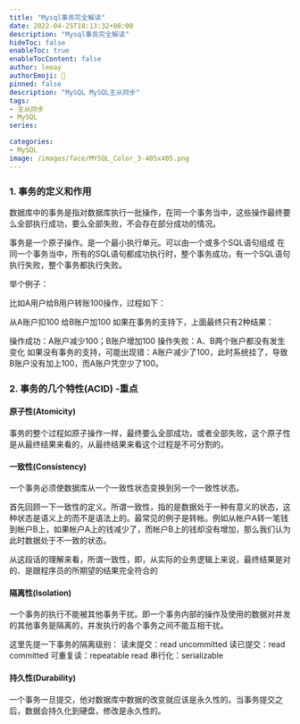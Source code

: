 ```yaml
---
title: "Mysql事务完全解读"
date: 2022-04-25T18:13:32+08:00
description: "Mysql事务完全解读"
hideToc: false
enableToc: true
enableTocContent: false
author: leoay
authorEmoji: 🎅
pinned: false
description: "MySQL MySQL主从同步"
tags:
- 主从同步
- MySQL
series:

categories:
- MySQL
image: /images/face/MYSQL_Color_3-405x405.png
---
```


### 1. 事务的定义和作用

数据库中的事务是指对数据库执行一批操作，在同一个事务当中，这些操作最终要么全部执行成功，要么全部失败，不会存在部分成功的情况。

事务是一个原子操作。是一个最小执行单元。可以甶一个或多个SQL语句组成
在同一个事务当中，所有的SQL语句都成功执行时，整个事务成功，有一个SQL语句执行失败，整个事务都执行失败。

举个例子：

比如A用户给B用户转账100操作，过程如下：

从A账户扣100
给B账户加100
如果在事务的支持下，上面最终只有2种结果：

操作成功：A账户减少100；B账户增加100
操作失败：A、B两个账户都没有发生变化
如果没有事务的支持，可能出现错：A账户减少了100，此时系统挂了，导致B账户没有加上100，而A账户凭空少了100。

### 2. 事务的几个特性(ACID) -重点

#### 原子性(Atomicity)
事务的整个过程如原子操作一样，最终要么全部成功，或者全部失败，这个原子性是从最终结果来看的，从最终结果来看这个过程是不可分割的。

#### 一致性(Consistency)
一个事务必须使数据库从一个一致性状态变换到另一个一致性状态。

首先回顾一下一致性的定义。所谓一致性，指的是数据处于一种有意义的状态，这种状态是语义上的而不是语法上的。最常见的例子是转帐。例如从帐户A转一笔钱到帐户B上，如果帐户A上的钱减少了，而帐户B上的钱却没有增加，那么我们认为此时数据处于不一致的状态。

从这段话的理解来看，所谓一致性，即，从实际的业务逻辑上来说，最终结果是对的、是跟程序员的所期望的结果完全符合的

#### 隔离性(Isolation)
一个事务的执行不能被其他事务干扰。即一个事务内部的操作及使用的数据对并发的其他事务是隔离的，并发执行的各个事务之间不能互相干扰。

这里先提一下事务的隔离级别：
读未提交：read uncommitted
读已提交：read committed
可重复读：repeatable read
串行化：serializable

#### 持久性(Durability)
一个事务一旦提交，他对数据库中数据的改变就应该是永久性的。当事务提交之后，数据会持久化到硬盘，修改是永久性的。

